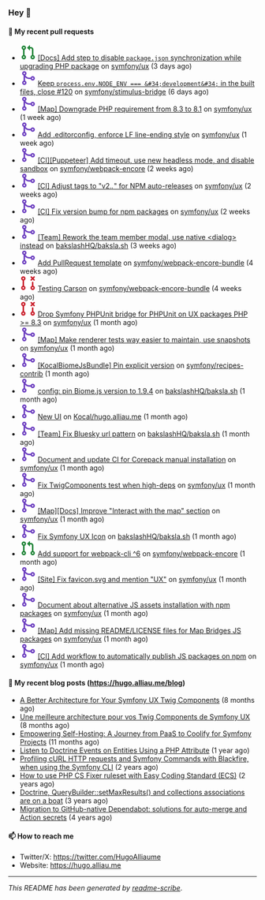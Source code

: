 ### Hey 👋

#### 👷 My recent pull requests

- ![](./assets/pr-open.svg) [[Docs] Add step to disable `package.json` synchronization while upgrading PHP package](https://github.com/symfony/ux/pull/2698) on [symfony/ux](https://github.com/symfony/ux) (3 days ago)
- ![](./assets/pr-merged.svg) [Keep `process.env.NODE_ENV === &#34;development&#34;` in the built files, close #120](https://github.com/symfony/stimulus-bridge/pull/121) on [symfony/stimulus-bridge](https://github.com/symfony/stimulus-bridge) (6 days ago)
- ![](./assets/pr-merged.svg) [[Map] Downgrade PHP requirement from 8.3 to 8.1](https://github.com/symfony/ux/pull/2695) on [symfony/ux](https://github.com/symfony/ux) (1 week ago)
- ![](./assets/pr-merged.svg) [Add .editorconfig, enforce LF line-ending style](https://github.com/symfony/ux/pull/2691) on [symfony/ux](https://github.com/symfony/ux) (1 week ago)
- ![](./assets/pr-merged.svg) [[CI][Puppeteer] Add timeout, use new headless mode, and disable sandbox](https://github.com/symfony/webpack-encore/pull/1369) on [symfony/webpack-encore](https://github.com/symfony/webpack-encore) (2 weeks ago)
- ![](./assets/pr-merged.svg) [[CI] Adjust tags to &#34;v2.*.*&#34; for NPM auto-releases](https://github.com/symfony/ux/pull/2685) on [symfony/ux](https://github.com/symfony/ux) (2 weeks ago)
- ![](./assets/pr-merged.svg) [[CI] Fix version bump for npm packages](https://github.com/symfony/ux/pull/2679) on [symfony/ux](https://github.com/symfony/ux) (2 weeks ago)
- ![](./assets/pr-merged.svg) [[Team] Rework the team member modal, use native &lt;dialog&gt; instead](https://github.com/bakslashHQ/baksla.sh/pull/89) on [bakslashHQ/baksla.sh](https://github.com/bakslashHQ/baksla.sh) (3 weeks ago)
- ![](./assets/pr-merged.svg) [Add PullRequest template](https://github.com/symfony/webpack-encore-bundle/pull/242) on [symfony/webpack-encore-bundle](https://github.com/symfony/webpack-encore-bundle) (4 weeks ago)
- ![](./assets/pr-closed.svg) [Testing Carson](https://github.com/symfony/webpack-encore-bundle/pull/241) on [symfony/webpack-encore-bundle](https://github.com/symfony/webpack-encore-bundle) (4 weeks ago)
- ![](./assets/pr-closed.svg) [Drop Symfony PHPUnit bridge for PHPUnit on UX packages PHP &gt;= 8.3](https://github.com/symfony/ux/pull/2659) on [symfony/ux](https://github.com/symfony/ux) (1 month ago)
- ![](./assets/pr-merged.svg) [[Map] Make renderer tests way easier to maintain, use snapshots](https://github.com/symfony/ux/pull/2658) on [symfony/ux](https://github.com/symfony/ux) (1 month ago)
- ![](./assets/pr-merged.svg) [[KocalBiomeJsBundle] Pin explicit version](https://github.com/symfony/recipes-contrib/pull/1765) on [symfony/recipes-contrib](https://github.com/symfony/recipes-contrib) (1 month ago)
- ![](./assets/pr-merged.svg) [config: pin Biome.js version to 1.9.4](https://github.com/bakslashHQ/baksla.sh/pull/85) on [bakslashHQ/baksla.sh](https://github.com/bakslashHQ/baksla.sh) (1 month ago)
- ![](./assets/pr-merged.svg) [New UI](https://github.com/Kocal/hugo.alliau.me/pull/62) on [Kocal/hugo.alliau.me](https://github.com/Kocal/hugo.alliau.me) (1 month ago)
- ![](./assets/pr-merged.svg) [[Team] Fix Bluesky url pattern](https://github.com/bakslashHQ/baksla.sh/pull/84) on [bakslashHQ/baksla.sh](https://github.com/bakslashHQ/baksla.sh) (1 month ago)
- ![](./assets/pr-merged.svg) [Document and update CI for Corepack manual installation](https://github.com/symfony/ux/pull/2649) on [symfony/ux](https://github.com/symfony/ux) (1 month ago)
- ![](./assets/pr-merged.svg) [Fix TwigComponents test when high-deps](https://github.com/symfony/ux/pull/2645) on [symfony/ux](https://github.com/symfony/ux) (1 month ago)
- ![](./assets/pr-merged.svg) [[Map][Docs] Improve &#34;Interact with the map&#34; section](https://github.com/symfony/ux/pull/2638) on [symfony/ux](https://github.com/symfony/ux) (1 month ago)
- ![](./assets/pr-merged.svg) [Fix Symfony UX Icon](https://github.com/bakslashHQ/baksla.sh/pull/75) on [bakslashHQ/baksla.sh](https://github.com/bakslashHQ/baksla.sh) (1 month ago)
- ![](./assets/pr-open.svg) [Add support for webpack-cli ^6](https://github.com/symfony/webpack-encore/pull/1367) on [symfony/webpack-encore](https://github.com/symfony/webpack-encore) (1 month ago)
- ![](./assets/pr-merged.svg) [[Site] Fix favicon.svg and mention &#34;UX&#34;](https://github.com/symfony/ux/pull/2626) on [symfony/ux](https://github.com/symfony/ux) (1 month ago)
- ![](./assets/pr-merged.svg) [Document about alternative JS assets installation with npm packages](https://github.com/symfony/ux/pull/2617) on [symfony/ux](https://github.com/symfony/ux) (1 month ago)
- ![](./assets/pr-merged.svg) [[Map] Add missing README/LICENSE files for Map Bridges JS packages](https://github.com/symfony/ux/pull/2616) on [symfony/ux](https://github.com/symfony/ux) (1 month ago)
- ![](./assets/pr-merged.svg) [[CI] Add workflow to automatically publish JS packages on npm](https://github.com/symfony/ux/pull/2615) on [symfony/ux](https://github.com/symfony/ux) (1 month ago)

#### 📜 My recent blog posts (https://hugo.alliau.me/blog)

- [A Better Architecture for Your Symfony UX Twig Components](https://hugo.alliau.me/blog/posts/a-better-architecture-for-your-symfony-ux-twig-components) (8 months ago)
- [Une meilleure architecture pour vos Twig Components de Symfony UX](https://hugo.alliau.me/blog/posts/une-meilleure-architecture-pour-vous-twig-components-de-symfony-ux) (8 months ago)
- [Empowering Self-Hosting: A Journey from PaaS to Coolify for Symfony Projects](https://hugo.alliau.me/blog/posts/empowering-self-hosting-a-journey-from-paas-to-coolify-for-symfony-projects) (11 months ago)
- [Listen to Doctrine Events on Entities Using a PHP Attribute](https://hugo.alliau.me/blog/posts/2023-11-12-listen-to-doctrine-events-on-entities-using-a-php-attribute) (1 year ago)
- [Profiling cURL HTTP requests and Symfony Commands with Blackfire, when using the Symfony CLI](https://hugo.alliau.me/blog/posts/2023-10-21-profiling-curl-http-requests-and-symfony-commands-with-blackfire-when-using-the-symfony-cli) (2 years ago)
- [How to use PHP CS Fixer ruleset with Easy Coding Standard (ECS)](https://hugo.alliau.me/blog/posts/2023-07-19-how-to-use-php-cs-fixer-ruleset-with-easy-coding-standard) (2 years ago)
- [Doctrine, QueryBuilder::setMaxResults() and collections associations are on a boat](https://hugo.alliau.me/blog/posts/2022-01-07-doctrine-querybuilder-setmaxresults-and-collections-associations-are-on-a-boat) (3 years ago)
- [Migration to GitHub-native Dependabot: solutions for auto-merge and Action secrets](https://hugo.alliau.me/blog/posts/2021-05-04-migration-to-github-native-dependabot-solutions-for-auto-merge-and-action-secrets) (4 years ago)

#### 📫 How to reach me

- Twitter/X: https://twitter.com/HugoAlliaume
- Website: https://hugo.alliau.me

---

_This README has been generated by [readme-scribe](https://github.com/muesli/readme-scribe/)_.

